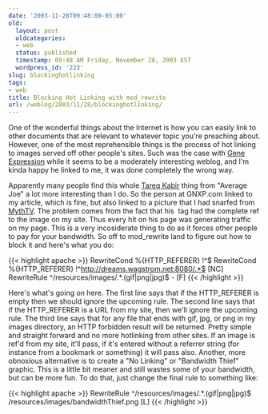 ```yaml
---
date: '2003-11-28T09:48:00-05:00'
old:
  layout: post
  oldcategories:
  - web
  status: published
  timestamp: 09:48 AM Friday, November 28, 2003 EST
  wordpress_id: '223'
slug: blockinghotlinking
tags:
- web
title: Blocking Hot Linking with mod_rewrite
url: /weblog/2003/11/28/blockinghotlinking/
---
```


One of the wonderful things about the Internet is how you can easily link to
other documents that are relevant to whatever topic you're preaching about.
However, one of the most reprehensible things is the process of hot linking to
images served off other people's sites.  Such was the case with [Gene
Expression](http://www.gnxp.com/) while it seems to be a moderately interesting
weblog, and I'm kinda happy he linked to me, it was done completely the wrong
way.

Apparently many people find this whole [Tareq
Kabir](/weblog/random/averageJoe.xml) thing from "Average Joe" a lot more
interesting than I do.  So the person at GNXP.com linked to my article, which
is fine, but also linked to a picture that I had snarfed from
[MythTV](http://www.mythtv.org/).  The problem comes from the fact that his
<img> tag had the complete ref to the image on my site.  Thus every hit on his
page was generating traffic on my page.  This is a very incosiderate thing to
do as it forces other people to pay for your bandwidth.  So off to mod_rewrite
land to figure out how to block it and here's what you do:

{{< highlight apache >}}
RewriteCond %{HTTP_REFERER} !^$
RewriteCond %{HTTP_REFERER} !^http://dreams.wagstrom.net:8080/.*$ [NC]
RewriteRule ^/resources/images/.*\.(gif|png|jpg)$ - [F]
{{< /highlight >}}

Here's what's going on here.  The first line says that if the <span class="verbatim">HTTP_REFERER</span> is
empty then we should ignore the upcoming rule.  The second line says that if
the <span class="verbatim">HTTP_REFERER</span> is a URL from my site, then we'll ignore the upcoming rule.
The third line says that for any file that ends with gif, jpg, or
png in my images directory, an HTTP forbidden result will be returned.  Pretty
simple and straight forward and no more hotlinking from other sites.  If an
image is ref'd from my site, it'll pass, if it's entered without a referrer
string (for instance from a bookmark or something) it will pass also.
Another, more obnoxious alternative is to create a "No Linking" or
"Bandwidth Thief" graphic.  This is a little bit meaner and still
wastes some of your bandwidth, but can be more fun.  To do that, just change
the final rule to something like:

{{< highlight apache >}}
RewriteRule ^/resources/images/.*\.(gif|png|jpg)$ /resources/images/bandwidthThief.png [L]
{{< /highlight >}}
